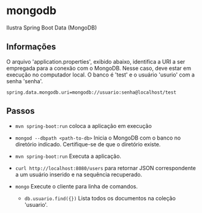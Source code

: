# mongodb
Ilustra Spring Boot Data (MongoDB)

## Informações
O arquivo 'application.properties', exibido abaixo, identifica a URI a
ser empregada para a conexão com o MongoDB. Nesse caso, deve estar em execução
no computador local. O banco é 'test' e o usuário 'usurio' com a senha 'senha'.

```
spring.data.mongodb.uri=mongodb://usuario:senha@localhost/test
```

## Passos
- ```mvn spring-boot:run``` coloca a aplicação em execução

- ```mongod --dbpath <path-to-db>``` Inicia o MongoDB com o banco no diretório 
indicado. Certifique-se de que o diretório existe.
- ```mvn spring-boot:run``` Executa a aplicação.
- ```curl http://localhost:8080/users``` para retornar JSON 
correspondente a um usuário inserido e na sequência recuperado.
- ```mongo``` Execute o cliente para linha de comandos.
  - ```db.usuario.find({})``` Lista todos os documentos na coleção 'usuario'.


